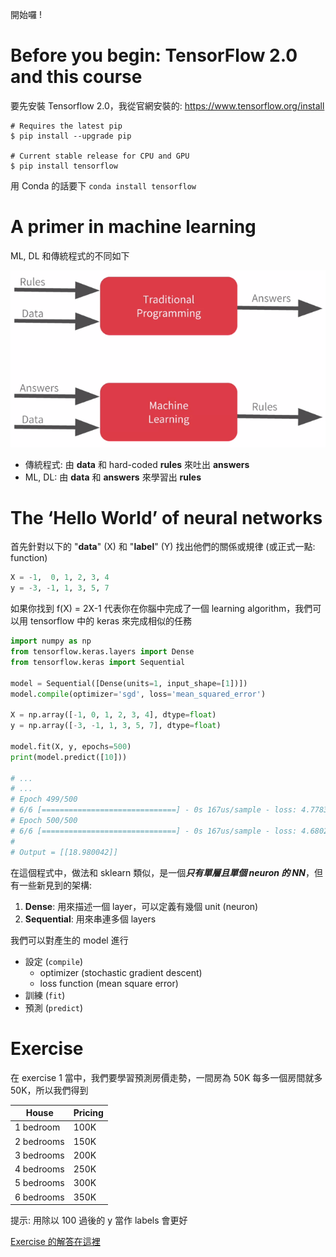 開始囉 !

# Before you begin: TensorFlow 2.0 and this course

要先安裝 Tensorflow 2.0，我從官網安裝的: https://www.tensorflow.org/install

```
# Requires the latest pip
$ pip install --upgrade pip

# Current stable release for CPU and GPU
$ pip install tensorflow
```

用 Conda 的話要下 `conda install tensorflow`

# A primer in machine learning

ML, DL 和傳統程式的不同如下

![](../../.gitbook/assets/tp_vs_ml.png)

* 傳統程式: 由 **data** 和 hard-coded **rules** 來吐出 **answers**
* ML, DL: 由 **data** 和 **answers** 來學習出 **rules**

# The ‘Hello World’ of neural networks

首先針對以下的 "**data**" (X) 和 "**label**" (Y) 找出他們的關係或規律 (或正式一點: function)

``` py
X = -1,  0, 1, 2, 3, 4
y = -3, -1, 1, 3, 5, 7
```

如果你找到 f(X) = 2X-1 代表你在你腦中完成了一個 learning algorithm，我們可以用 tensorflow 中的 keras 來完成相似的任務

``` py
import numpy as np
from tensorflow.keras.layers import Dense
from tensorflow.keras import Sequential

model = Sequential([Dense(units=1, input_shape=[1])])
model.compile(optimizer='sgd', loss='mean_squared_error')

X = np.array([-1, 0, 1, 2, 3, 4], dtype=float)
y = np.array([-3, -1, 1, 3, 5, 7], dtype=float)

model.fit(X, y, epochs=500)
print(model.predict([10]))

# ...
# ...
# Epoch 499/500
# 6/6 [==============================] - 0s 167us/sample - loss: 4.7783e-05
# Epoch 500/500
# 6/6 [==============================] - 0s 167us/sample - loss: 4.6802e-05
#
# Output = [[18.980042]]
```

在這個程式中，做法和 sklearn 類似，是一個***只有單層且單個 neuron 的 NN***，但有一些新見到的架構: 

1. **Dense**: 用來描述一個 layer，可以定義有幾個 unit (neuron)
2. **Sequential**: 用來串連多個 layers

我們可以對產生的 model 進行

* 設定 (`compile`)
  * optimizer (stochastic gradient descent) 
  * loss function (mean square error)
* 訓練 (`fit`)
* 預測 (`predict`)

# Exercise

在 exercise 1 當中，我們要學習預測房價走勢，一間房為 50K 每多一個房間就多 50K，所以我們得到

| House      | Pricing |
| ---------- | ------- |
| 1 bedroom  | 100K    |
| 2 bedrooms | 150K    |
| 3 bedrooms | 200K    |
| 4 bedrooms | 250K    |
| 5 bedrooms | 300K    |
| 6 bedrooms | 350K    |

提示: 用除以 100 過後的 y 當作 labels 會更好

[Exercise 的解答在這裡](exercise1.ipynb)